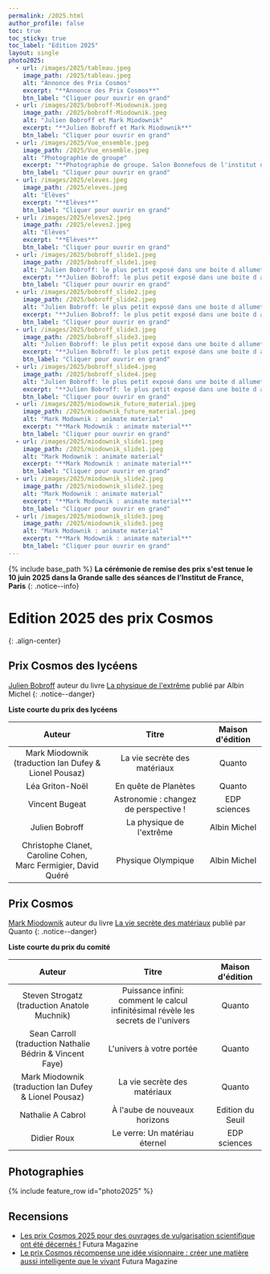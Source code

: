 ```yaml
---
permalink: /2025.html
author_profile: false
toc: true
toc_sticky: true
toc_label: "Edition 2025"
layout: single
photo2025:
  - url: /images/2025/tableau.jpeg
    image_path: /2025/tableau.jpeg
    alt: "Annonce des Prix Cosmos"
    excerpt: "**Annonce des Prix Cosmos**"
    btn_label: "Cliquer pour ouvrir en grand"
  - url: /images/2025/bobroff-Miodownik.jpeg
    image_path: /2025/bobroff-Miodownik.jpeg
    alt: "Julien Bobroff et Mark Miodownik"
    excerpt: "**Julien Bobroff et Mark Miodownik**"
    btn_label: "Cliquer pour ouvrir en grand"
  - url: /images/2025/Vue_ensemble.jpeg
    image_path: /2025/Vue_ensemble.jpeg
    alt: "Photographie de groupe"
    excerpt: "**Photographie de groupe. Salon Bonnefous de l'institut de France**"
    btn_label: "Cliquer pour ouvrir en grand"
  - url: /images/2025/eleves.jpeg
    image_path: /2025/eleves.jpeg
    alt: "Elèves"
    excerpt: "**Elèves**"
    btn_label: "Cliquer pour ouvrir en grand"
  - url: /images/2025/eleves2.jpeg
    image_path: /2025/eleves2.jpeg
    alt: "Elèves"
    excerpt: "**Elèves**"
    btn_label: "Cliquer pour ouvrir en grand"
  - url: /images/2025/bobroff_slide1.jpeg
    image_path: /2025/bobroff_slide1.jpeg
    alt: "Julien Bobroff: le plus petit exposé dans une boite d allumette"
    excerpt: "**Julien Bobroff: le plus petit exposé dans une boite d allumette**"
    btn_label: "Cliquer pour ouvrir en grand"
  - url: /images/2025/bobroff_slide2.jpeg
    image_path: /2025/bobroff_slide2.jpeg
    alt: "Julien Bobroff: le plus petit exposé dans une boite d allumette"
    excerpt: "**Julien Bobroff: le plus petit exposé dans une boite d allumette**"
    btn_label: "Cliquer pour ouvrir en grand"
  - url: /images/2025/bobroff_slide3.jpeg
    image_path: /2025/bobroff_slide3.jpeg
    alt: "Julien Bobroff: le plus petit exposé dans une boite d allumette"
    excerpt: "**Julien Bobroff: le plus petit exposé dans une boite d allumette**"
    btn_label: "Cliquer pour ouvrir en grand"
  - url: /images/2025/bobroff_slide4.jpeg
    image_path: /2025/bobroff_slide4.jpeg
    alt: "Julien Bobroff: le plus petit exposé dans une boite d allumette"
    excerpt: "**Julien Bobroff: le plus petit exposé dans une boite d allumette**"
    btn_label: "Cliquer pour ouvrir en grand"
  - url: /images/2025/miodownik_future_material.jpeg
    image_path: /2025/miodownik_future_material.jpeg
    alt: "Mark Modownik : animate material"
    excerpt: "**Mark Modownik : animate material**"
    btn_label: "Cliquer pour ouvrir en grand"
  - url: /images/2025/miodownik_slide1.jpeg
    image_path: /2025/miodownik_slide1.jpeg
    alt: "Mark Modownik : animate material"
    excerpt: "**Mark Modownik : animate material**"
    btn_label: "Cliquer pour ouvrir en grand"
  - url: /images/2025/miodownik_slide2.jpeg
    image_path: /2025/miodownik_slide2.jpeg
    alt: "Mark Modownik : animate material"
    excerpt: "**Mark Modownik : animate material**"
    btn_label: "Cliquer pour ouvrir en grand"
  - url: /images/2025/miodownik_slide3.jpeg
    image_path: /2025/miodownik_slide3.jpeg
    alt: "Mark Modownik : animate material"
    excerpt: "**Mark Modownik : animate material**"
    btn_label: "Cliquer pour ouvrir en grand"
---
```


{% include base_path %}
**La cérémonie de remise des prix s'est tenue le 10 juin 2025 dans la Grande salle des séances de l’Institut de France, Paris**
{: .notice--info}

# Edition 2025 des prix Cosmos #
{: .align-center}


## Prix Cosmos des lycéens

[Julien Bobroff](https://www.universite-paris-saclay.fr/julien-bobroff) auteur du livre  [La physique de l'extrême](https://www.albin-michel.fr/la-physique-de-lextreme-9782226490018) publié par Albin Michel
{: .notice--danger}

**Liste courte du prix des lycéens**


| Auteur | Titre | Maison d'édition|
|:------:|:----:|:-----------:|
| Mark Miodownik<br>(traduction Ian Dufey & Lionel Pousaz) | La vie secrète des matériaux | Quanto|
| Léa Griton-Noël| En quête de Planètes | Quanto|
| Vincent Bugeat| Astronomie : changez de perspective !| EDP sciences |
| Julien Bobroff| La physique de l'extrême| Albin Michel|
| Christophe Clanet, Caroline Cohen,<br> Marc Fermigier, David Quéré | Physique Olympique | Albin Michel|

## Prix Cosmos

[Mark Miodownik](https://www.markmiodownik.net) auteur du livre  [La vie secrète des matériaux](https://www.editionsquanto.org/produit/67/9782889155521/la-vie-secrete-des-materiaux-poche) publié par Quanto
{: .notice--danger}


**Liste courte du prix du comité**


| Auteur | Titre | Maison d'édition|
|:------:|:----:|:-----------:|
| Steven Strogatz<br>(traduction Anatole Muchnik)| Puissance infini:<br>comment le calcul infinitésimal révèle les secrets de l'univers |Quanto|
| Sean Carroll<br>(traduction Nathalie Bédrin &  Vincent Faye) | L'univers à votre portée |Quanto|
| Mark Miodownik<br>(traduction Ian Dufey & Lionel Pousaz) | La vie secrète des matériaux |Quanto|
| Nathalie A Cabrol| À l'aube de nouveaux horizons |Edition du Seuil|
| Didier Roux |Le verre: Un matériau éternel | EDP sciences |

## Photographies

{% include feature_row id="photo2025" %}


## Recensions

+ [Les prix Cosmos 2025 pour des ouvrages de vulgarisation scientifique ont été décernés !](https://www.futura-sciences.com/sciences/actualites/astronomie-premiers-prix-cosmos-ouvrages-vulgarisation-scientifique-ont-ete-decernes-115672) Futura Magazine
+ [Le prix Cosmos récompense une idée visionnaire : créer une matière aussi intelligente que le vivant](https://www.futura-sciences.com/sciences/actualites/matiere-prix-cosmos-recompense-idee-visionnaire-creer-matiere-aussi-intelligente-vivant-122765/) Futura Magazine
